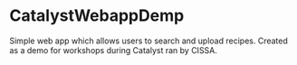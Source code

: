 # CatalystWebappDemp
Simple web app which allows users to search and upload recipes. Created as a demo for workshops during Catalyst ran by CISSA.

